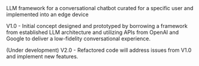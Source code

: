<TPF> 
LLM framework for a conversational chatbot curated for a specific user and implemented into an edge device

V1.0 - Initial concept designed and prototyped by borrowing a framework from established LLM architecture and utilizing APIs from OpenAI and Google to deliver a low-fidelity conversational experience.

(Under development)
V2.0 - Refactored code will address issues from V1.0 and implement new features.
